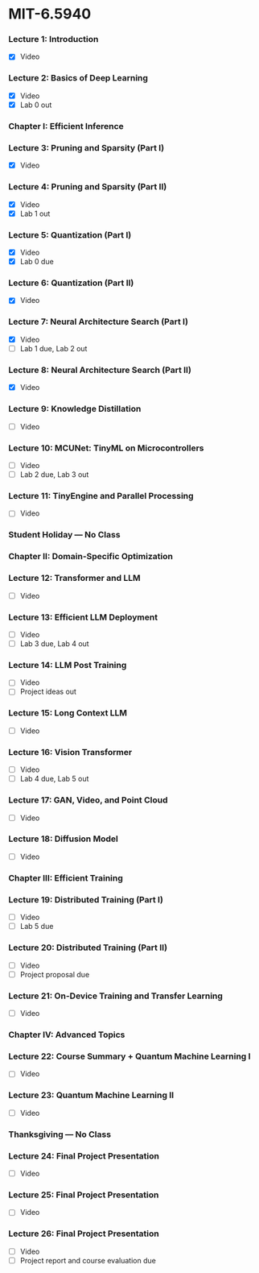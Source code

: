 # MIT-6.5940
### **Lecture 1: Introduction**  
- [x] Video  

### **Lecture 2: Basics of Deep Learning**  
- [x] Video  
- [x] Lab 0 out

### **Chapter I: Efficient Inference**

### **Lecture 3: Pruning and Sparsity (Part I)**  
- [x] Video  

### **Lecture 4: Pruning and Sparsity (Part II)**  
- [x] Video  
- [x] Lab 1 out

### **Lecture 5: Quantization (Part I)**  
- [x] Video  
- [x] Lab 0 due

### **Lecture 6: Quantization (Part II)**  
- [x] Video  

### **Lecture 7: Neural Architecture Search (Part I)**  
- [x] Video  
- [ ] Lab 1 due, Lab 2 out

### **Lecture 8: Neural Architecture Search (Part II)**  
- [x] Video  

### **Lecture 9: Knowledge Distillation**  
- [ ] Video  

### **Lecture 10: MCUNet: TinyML on Microcontrollers**  
- [ ] Video  
- [ ] Lab 2 due, Lab 3 out

### **Lecture 11: TinyEngine and Parallel Processing**  
- [ ] Video  

### **Student Holiday — No Class**

### **Chapter II: Domain-Specific Optimization**

### **Lecture 12: Transformer and LLM**  
- [ ] Video  

### **Lecture 13: Efficient LLM Deployment**  
- [ ] Video  
- [ ] Lab 3 due, Lab 4 out

### **Lecture 14: LLM Post Training**  
- [ ] Video  
- [ ] Project ideas out

### **Lecture 15: Long Context LLM**  
- [ ] Video  

### **Lecture 16: Vision Transformer**  
- [ ] Video  
- [ ] Lab 4 due, Lab 5 out

### **Lecture 17: GAN, Video, and Point Cloud**  
- [ ] Video  

### **Lecture 18: Diffusion Model**  
- [ ] Video  

### **Chapter III: Efficient Training**

### **Lecture 19: Distributed Training (Part I)**  
- [ ] Video  
- [ ] Lab 5 due

### **Lecture 20: Distributed Training (Part II)**  
- [ ] Video  
- [ ] Project proposal due

### **Lecture 21: On-Device Training and Transfer Learning**  
- [ ] Video  

### **Chapter IV: Advanced Topics**

### **Lecture 22: Course Summary + Quantum Machine Learning I**  
- [ ] Video  

### **Lecture 23: Quantum Machine Learning II**  
- [ ] Video  

### **Thanksgiving — No Class**

### **Lecture 24: Final Project Presentation**  
- [ ] Video  

### **Lecture 25: Final Project Presentation**  
- [ ] Video  

### **Lecture 26: Final Project Presentation**  
- [ ] Video  
- [ ] Project report and course evaluation due
